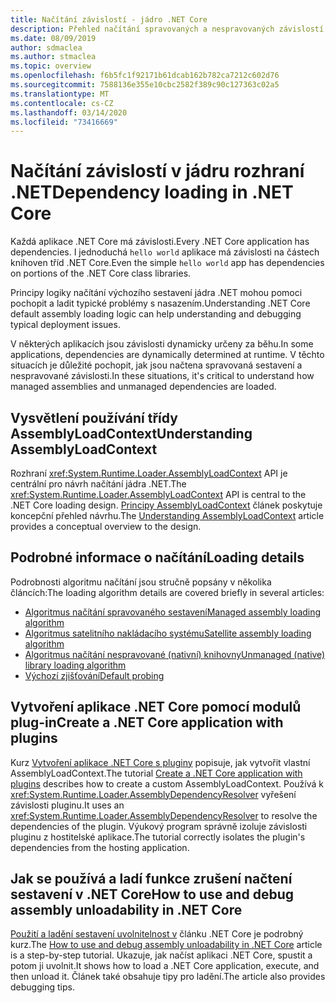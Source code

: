 ```yaml
---
title: Načítání závislostí - jádro .NET Core
description: Přehled načítání spravovaných a nespravovaných závislostí v jádru rozhraní .NET
ms.date: 08/09/2019
author: sdmaclea
ms.author: stmaclea
ms.topic: overview
ms.openlocfilehash: f6b5fc1f92171b61dcab162b782ca7212c602d76
ms.sourcegitcommit: 7588136e355e10cbc2582f389c90c127363c02a5
ms.translationtype: MT
ms.contentlocale: cs-CZ
ms.lasthandoff: 03/14/2020
ms.locfileid: "73416669"
---
```

# <a name="dependency-loading-in-net-core"></a><span data-ttu-id="e1c32-103">Načítání závislostí v jádru rozhraní .NET</span><span class="sxs-lookup"><span data-stu-id="e1c32-103">Dependency loading in .NET Core</span></span>

<span data-ttu-id="e1c32-104">Každá aplikace .NET Core má závislosti.</span><span class="sxs-lookup"><span data-stu-id="e1c32-104">Every .NET Core application has dependencies.</span></span> <span data-ttu-id="e1c32-105">I jednoduchá `hello world` aplikace má závislosti na částech knihoven tříd .NET Core.</span><span class="sxs-lookup"><span data-stu-id="e1c32-105">Even the simple `hello world` app has dependencies on portions of the .NET Core class libraries.</span></span>

<span data-ttu-id="e1c32-106">Principy logiky načítání výchozího sestavení jádra .NET mohou pomoci pochopit a ladit typické problémy s nasazením.</span><span class="sxs-lookup"><span data-stu-id="e1c32-106">Understanding .NET Core default assembly loading logic can help understanding and debugging typical deployment issues.</span></span>

<span data-ttu-id="e1c32-107">V některých aplikacích jsou závislosti dynamicky určeny za běhu.</span><span class="sxs-lookup"><span data-stu-id="e1c32-107">In some applications, dependencies are dynamically determined at runtime.</span></span> <span data-ttu-id="e1c32-108">V těchto situacích je důležité pochopit, jak jsou načtena spravovaná sestavení a nespravované závislosti.</span><span class="sxs-lookup"><span data-stu-id="e1c32-108">In these situations, it's critical to understand how managed assemblies and unmanaged dependencies are loaded.</span></span>

## <a name="understanding-assemblyloadcontext"></a><span data-ttu-id="e1c32-109">Vysvětlení používání třídy AssemblyLoadContext</span><span class="sxs-lookup"><span data-stu-id="e1c32-109">Understanding AssemblyLoadContext</span></span>

<span data-ttu-id="e1c32-110">Rozhraní <xref:System.Runtime.Loader.AssemblyLoadContext> API je centrální pro návrh načítání jádra .NET.</span><span class="sxs-lookup"><span data-stu-id="e1c32-110">The <xref:System.Runtime.Loader.AssemblyLoadContext> API is central to the .NET Core loading design.</span></span> <span data-ttu-id="e1c32-111">[Principy AssemblyLoadContext](understanding-assemblyloadcontext.md) článek poskytuje koncepční přehled návrhu.</span><span class="sxs-lookup"><span data-stu-id="e1c32-111">The [Understanding AssemblyLoadContext](understanding-assemblyloadcontext.md) article provides a conceptual overview to the design.</span></span>

## <a name="loading-details"></a><span data-ttu-id="e1c32-112">Podrobné informace o načítání</span><span class="sxs-lookup"><span data-stu-id="e1c32-112">Loading details</span></span>

<span data-ttu-id="e1c32-113">Podrobnosti algoritmu načítání jsou stručně popsány v několika článcích:</span><span class="sxs-lookup"><span data-stu-id="e1c32-113">The loading algorithm details are covered briefly in several articles:</span></span>

- [<span data-ttu-id="e1c32-114">Algoritmus načítání spravovaného sestavení</span><span class="sxs-lookup"><span data-stu-id="e1c32-114">Managed assembly loading algorithm</span></span>](loading-managed.md)
- [<span data-ttu-id="e1c32-115">Algoritmus satelitního nakládacího systému</span><span class="sxs-lookup"><span data-stu-id="e1c32-115">Satellite assembly loading algorithm</span></span>](loading-resources.md)
- [<span data-ttu-id="e1c32-116">Algoritmus načítání nespravované (nativní) knihovny</span><span class="sxs-lookup"><span data-stu-id="e1c32-116">Unmanaged (native) library loading algorithm</span></span>](loading-unmanaged.md)
- [<span data-ttu-id="e1c32-117">Výchozí zjišťování</span><span class="sxs-lookup"><span data-stu-id="e1c32-117">Default probing</span></span>](default-probing.md)

## <a name="create-a-net-core-application-with-plugins"></a><span data-ttu-id="e1c32-118">Vytvoření aplikace .NET Core pomocí modulů plug-in</span><span class="sxs-lookup"><span data-stu-id="e1c32-118">Create a .NET Core application with plugins</span></span>

<span data-ttu-id="e1c32-119">Kurz [Vytvoření aplikace .NET Core s pluginy](../tutorials/creating-app-with-plugin-support.md) popisuje, jak vytvořit vlastní AssemblyLoadContext.</span><span class="sxs-lookup"><span data-stu-id="e1c32-119">The tutorial [Create a .NET Core application with plugins](../tutorials/creating-app-with-plugin-support.md) describes how to create a custom AssemblyLoadContext.</span></span> <span data-ttu-id="e1c32-120">Používá k <xref:System.Runtime.Loader.AssemblyDependencyResolver> vyřešení závislosti pluginu.</span><span class="sxs-lookup"><span data-stu-id="e1c32-120">It uses an <xref:System.Runtime.Loader.AssemblyDependencyResolver> to resolve the dependencies of the plugin.</span></span> <span data-ttu-id="e1c32-121">Výukový program správně izoluje závislosti pluginu z hostitelské aplikace.</span><span class="sxs-lookup"><span data-stu-id="e1c32-121">The tutorial correctly isolates the plugin's dependencies from the hosting application.</span></span>

## <a name="how-to-use-and-debug-assembly-unloadability-in-net-core"></a><span data-ttu-id="e1c32-122">Jak se používá a ladí funkce zrušení načtení sestavení v .NET Core</span><span class="sxs-lookup"><span data-stu-id="e1c32-122">How to use and debug assembly unloadability in .NET Core</span></span>

<span data-ttu-id="e1c32-123">[Použití a ladění sestavení uvolnitelnost v](../../standard/assembly/unloadability.md) článku .NET Core je podrobný kurz.</span><span class="sxs-lookup"><span data-stu-id="e1c32-123">The [How to use and debug assembly unloadability in .NET Core](../../standard/assembly/unloadability.md) article is a step-by-step tutorial.</span></span> <span data-ttu-id="e1c32-124">Ukazuje, jak načíst aplikaci .NET Core, spustit a potom ji uvolnit.</span><span class="sxs-lookup"><span data-stu-id="e1c32-124">It shows how to load a .NET Core application, execute, and then unload it.</span></span> <span data-ttu-id="e1c32-125">Článek také obsahuje tipy pro ladění.</span><span class="sxs-lookup"><span data-stu-id="e1c32-125">The article also provides debugging tips.</span></span>
